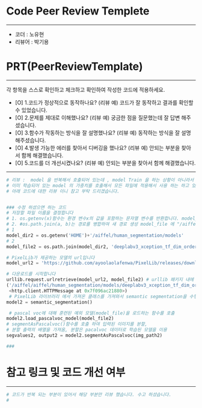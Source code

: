 # Code Peer Review Templete
---
- 코더 : 노유현
- 리뷰어 : 박기용


# PRT(PeerReviewTemplate)
---
각 항목을 스스로 확인하고 체크하고 확인하여 작성한 코드에 적용하세요.
- [O] 1.코드가 정상적으로 동작하나요?
      (리뷰 예) 코드가 잘 동작하고 결과를 확인할 수 있었습니다.
- [O] 2.문제를 제대로 이해했나요?
      (리뷰 예) 궁금한 점을 질문했는데 잘 답변 해주셨습니다.
- [O] 3.함수가 작동하는 방식을 잘 설명했나요?
      (리뷰 예) 동작하는 방식을 잘 설명해주셨습니다.
- [O] 4.발생 가능한 에러를 찾아서 디버깅을 했나요?
      (리뷰 예) 안되는 부분을 찾아서 함께 해결했습니다.
- [O] 5.코드를 더 개선시켰나요?
      (리뷰 예) 안되는 부분을 찾아서 함께 해결했습니다.

---
```python
# 리뷰 :  model 을 반복해서 호출되어 있는데 , model Train 을 하는 상황이 아니라서 이렇게 반복적으로 불러올 필요는 없을 것 같습니다.
# 이미 학습되어 있는 model 의 가중치를 호출해서 모든 파일에 적용해서 사용 하는 하고 있어서 , 차후에는 그렇게 적용하시면 일이 많이 편해지시지 않을까 생각 됩니다. !!
# 아래 코드에 대한 리뷰 이니 참고 부탁 드리겠습니다.


### 수정 하셨으면 하는 코드
# 저장할 파일 이름을 결정합니다
# 1. os.getenv(x)함수는 환경 변수x의 값을 포함하는 문자열 변수를 반환합니다. model_dir 에 "/aiffel/human_segmentation/models" 저장
# 2. #os.path.join(a, b)는 경로를 병합하여 새 경로 생성 model_file 에 "/aiffel/aiffel/human_segmentation/models/deeplabv3_xception_tf_dim_ordering_tf_kernels.h5" 저장
# 1
model_dir2 = os.getenv('HOME')+'/aiffel/human_segmentation/models' 
# 2
model_file2 = os.path.join(model_dir2, 'deeplabv3_xception_tf_dim_ordering_tf_kernels.h5') 

# PixelLib가 제공하는 모델의 url입니다
model_url2 = 'https://github.com/ayoolaolafenwa/PixelLib/releases/download/1.1/deeplabv3_xception_tf_dim_ordering_tf_kernels.h5' 

# 다운로드를 시작합니다
urllib.request.urlretrieve(model_url2, model_file2) # urllib 패키지 내에 있는 request 모듈의 urlretrieve 함수를 이용해서 model_url에 있는 파일을 다운로드 해서 model_file 파일명으로 저장
('/aiffel/aiffel/human_segmentation/models/deeplabv3_xception_tf_dim_ordering_tf_kernels.h5',
 <http.client.HTTPMessage at 0x7f096ac21880>)
 # PixelLib 라이브러리 에서 가져온 클래스를 가져와서 semantic segmentation을 수행하는 클래스 인스턴스를 만듬
model2 = semantic_segmentation()

 # pascal voc에 대해 훈련된 예외 모델(model_file)을 로드하는 함수를 호출
model2.load_pascalvoc_model(model_file2)
# segmentAsPascalvoc()함수를 호출 하여 입력된 이미지를 분할, 
# 분할 출력의 배열을 가져옴, 분할은 pacalvoc 데이터로 학습된 모델을 이용
segvalues2, output2 = model2.segmentAsPascalvoc(img_path2)

###
```

# 참고 링크 및 코드 개선 여부
---
```python
# 코드가 반복 되는 부분이 있어서 해당 부분만 리뷰 했습니다. 수고 하셨습니다.
# 

